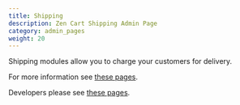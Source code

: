 ```yaml
---
title: Shipping
description: Zen Cart Shipping Admin Page 
category: admin_pages
weight: 20
---
```


Shipping modules allow you to charge your customers for delivery. 

For more information see [these pages](/user/modules/). 

Developers please see [these pages](/dev/code/modules/). 
